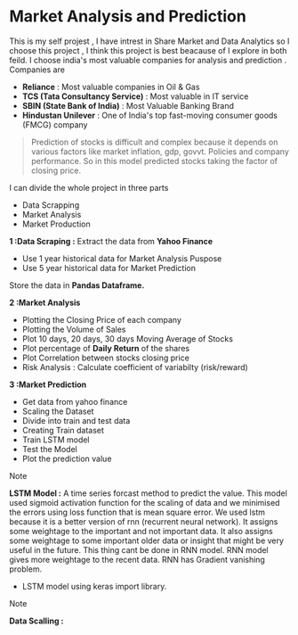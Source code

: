 # Market Analysis and Prediction

This is my self projest , I have intrest in Share Market and Data  Analytics so I choose this project , I think this project is best beacause of I explore in both feild.
I choose india's most valuable companies for analysis and prediction . Companies are
* **Reliance** : Most valuable companies in Oil & Gas
* **TCS (Tata Consultancy Service)** : Most valuable in IT service
* **SBIN (State Bank of India)** : Most Valuable Banking Brand
* **Hindustan Unilever** : One of India's top fast-moving consumer goods (FMCG) company

>Prediction of stocks is difficult and complex because it depends on various factors like market inflation, gdp, govvt. Policies and company performance.
So in this model predicted stocks taking the factor of closing price.

I can divide the whole project in three parts
* Data Scrapping
* Market Analysis
* Market Production

**1 :Data Scraping :** Extract the data from **Yahoo Finance**
* Use 1 year historical data for Market Analysis Puspose
* Use 5 year historical data for Market Prediction

Store the data in **Pandas Dataframe.**

**2 :Market Analysis**
* Plotting the Closing Price of each company
*  Plotting the Volume of Sales
*  Plot 10 days, 20 days, 30 days Moving Average of Stocks
*  Plot percentage of **Daily Return** of the shares
*  Plot Correlation between stocks closing price 
*  Risk Analysis : Calculate coefficient of variabilty (risk/reward)

**3 :Market Prediction**
* Get data from yahoo finance
* Scaling the Dataset
* Divide into train and test data
* Creating Train dataset
* Train LSTM model
* Test the Model
* Plot the prediction value

> [!NOTE]
>**LSTM Model :** A time series forcast method  to predict the value. This model used sigmoid activation function for the scaling of data and we minimised the errors using loss function that is mean square error. We used lstm because it is a better version of rnn (recurrent neural network). It assigns some weightage to the important and not important data. It also assigns some weightage to some important older data or insight that might be very useful in the future. This thing cant be done in RNN model. RNN model gives more weightage to the recent data. RNN has Gradient vanishing problem.
>* LSTM model using keras import library.

> [!NOTE]
>**Data Scalling :** 

